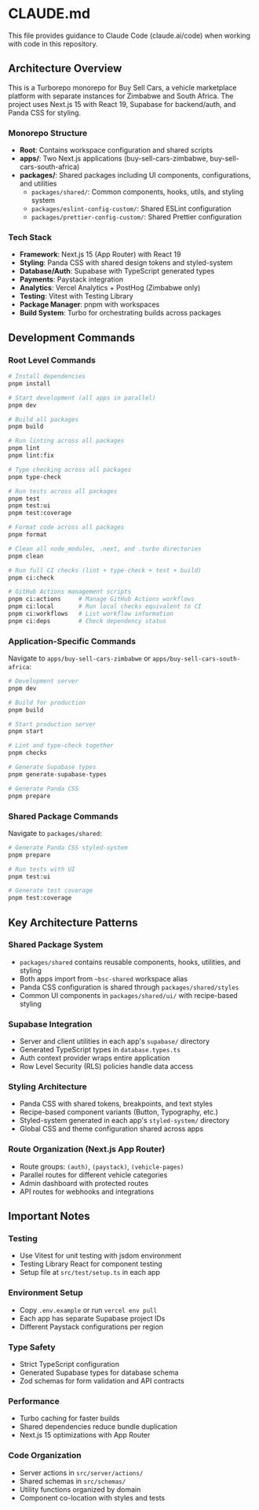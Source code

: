 # CLAUDE.md

This file provides guidance to Claude Code (claude.ai/code) when working with code in this repository.

## Architecture Overview

This is a Turborepo monorepo for Buy Sell Cars, a vehicle marketplace platform with separate instances for Zimbabwe and South Africa. The project uses Next.js 15 with React 19, Supabase for backend/auth, and Panda CSS for styling.

### Monorepo Structure

- **Root**: Contains workspace configuration and shared scripts
- **apps/**: Two Next.js applications (buy-sell-cars-zimbabwe, buy-sell-cars-south-africa)
- **packages/**: Shared packages including UI components, configurations, and utilities
    - `packages/shared/`: Common components, hooks, utils, and styling system
    - `packages/eslint-config-custom/`: Shared ESLint configuration
    - `packages/prettier-config-custom/`: Shared Prettier configuration

### Tech Stack

- **Framework**: Next.js 15 (App Router) with React 19
- **Styling**: Panda CSS with shared design tokens and styled-system
- **Database/Auth**: Supabase with TypeScript generated types
- **Payments**: Paystack integration
- **Analytics**: Vercel Analytics + PostHog (Zimbabwe only)
- **Testing**: Vitest with Testing Library
- **Package Manager**: pnpm with workspaces
- **Build System**: Turbo for orchestrating builds across packages

## Development Commands

### Root Level Commands

```bash
# Install dependencies
pnpm install

# Start development (all apps in parallel)
pnpm dev

# Build all packages
pnpm build

# Run linting across all packages
pnpm lint
pnpm lint:fix

# Type checking across all packages
pnpm type-check

# Run tests across all packages
pnpm test
pnpm test:ui
pnpm test:coverage

# Format code across all packages
pnpm format

# Clean all node_modules, .next, and .turbo directories
pnpm clean

# Run full CI checks (lint + type-check + test + build)
pnpm ci:check

# GitHub Actions management scripts
pnpm ci:actions     # Manage GitHub Actions workflows
pnpm ci:local       # Run local checks equivalent to CI
pnpm ci:workflows   # List workflow information
pnpm ci:deps        # Check dependency status
```

### Application-Specific Commands

Navigate to `apps/buy-sell-cars-zimbabwe` or `apps/buy-sell-cars-south-africa`:

```bash
# Development server
pnpm dev

# Build for production
pnpm build

# Start production server
pnpm start

# Lint and type-check together
pnpm checks

# Generate Supabase types
pnpm generate-supabase-types

# Generate Panda CSS
pnpm prepare
```

### Shared Package Commands

Navigate to `packages/shared`:

```bash
# Generate Panda CSS styled-system
pnpm prepare

# Run tests with UI
pnpm test:ui

# Generate test coverage
pnpm test:coverage
```

## Key Architecture Patterns

### Shared Package System

- `packages/shared` contains reusable components, hooks, utilities, and styling
- Both apps import from `~bsc-shared` workspace alias
- Panda CSS configuration is shared through `packages/shared/styles`
- Common UI components in `packages/shared/ui/` with recipe-based styling

### Supabase Integration

- Server and client utilities in each app's `supabase/` directory
- Generated TypeScript types in `database.types.ts`
- Auth context provider wraps entire application
- Row Level Security (RLS) policies handle data access

### Styling Architecture

- Panda CSS with shared tokens, breakpoints, and text styles
- Recipe-based component variants (Button, Typography, etc.)
- Styled-system generated in each app's `styled-system/` directory
- Global CSS and theme configuration shared across apps

### Route Organization (Next.js App Router)

- Route groups: `(auth)`, `(paystack)`, `(vehicle-pages)`
- Parallel routes for different vehicle categories
- Admin dashboard with protected routes
- API routes for webhooks and integrations

## Important Notes

### Testing

- Use Vitest for unit testing with jsdom environment
- Testing Library React for component testing
- Setup file at `src/test/setup.ts` in each app

### Environment Setup

- Copy `.env.example` or run `vercel env pull`
- Each app has separate Supabase project IDs
- Different Paystack configurations per region

### Type Safety

- Strict TypeScript configuration
- Generated Supabase types for database schema
- Zod schemas for form validation and API contracts

### Performance

- Turbo caching for faster builds
- Shared dependencies reduce bundle duplication
- Next.js 15 optimizations with App Router

### Code Organization

- Server actions in `src/server/actions/`
- Shared schemas in `src/schemas/`
- Utility functions organized by domain
- Component co-location with styles and tests
